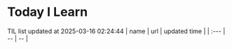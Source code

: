 # Today I Learn 
TIL list updated at 2025-03-16 02:24:44
| name | url | updated time |
| :--- | -- | -- |
